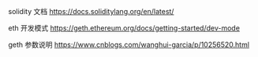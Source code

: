
solidity 文档
https://docs.soliditylang.org/en/latest/


eth 开发模式
https://geth.ethereum.org/docs/getting-started/dev-mode


geth 参数说明
https://www.cnblogs.com/wanghui-garcia/p/10256520.html
